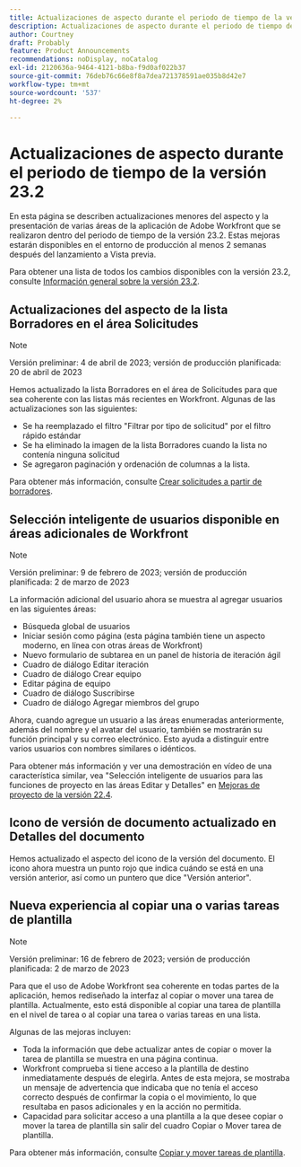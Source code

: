 ```yaml
---
title: Actualizaciones de aspecto durante el periodo de tiempo de la versión 23.2
description: Actualizaciones de aspecto durante el periodo de tiempo de la versión 23.2
author: Courtney
draft: Probably
feature: Product Announcements
recommendations: noDisplay, noCatalog
exl-id: 2120636a-9464-4121-b8ba-f9d0af022b37
source-git-commit: 76deb76c66e8f8a7dea721378591ae035b8d42e7
workflow-type: tm+mt
source-wordcount: '537'
ht-degree: 2%

---
```


# Actualizaciones de aspecto durante el periodo de tiempo de la versión 23.2

En esta página se describen actualizaciones menores del aspecto y la presentación de varias áreas de la aplicación de Adobe Workfront que se realizaron dentro del periodo de tiempo de la versión 23.2. Estas mejoras estarán disponibles en el entorno de producción al menos 2 semanas después del lanzamiento a Vista previa.

Para obtener una lista de todos los cambios disponibles con la versión 23.2, consulte [Información general sobre la versión 23.2](/help/quicksilver/product-announcements/product-releases/23.2-release-activity/23-2-release-overview.md).

## Actualizaciones del aspecto de la lista Borradores en el área Solicitudes

>[!NOTE]
>
>Versión preliminar: 4 de abril de 2023; versión de producción planificada: 20 de abril de 2023

Hemos actualizado la lista Borradores en el área de Solicitudes para que sea coherente con las listas más recientes en Workfront.
Algunas de las actualizaciones son las siguientes:

* Se ha reemplazado el filtro &quot;Filtrar por tipo de solicitud&quot; por el filtro rápido estándar
* Se ha eliminado la imagen de la lista Borradores cuando la lista no contenía ninguna solicitud
* Se agregaron paginación y ordenación de columnas a la lista.

Para obtener más información, consulte [Crear solicitudes a partir de borradores](/help/quicksilver/manage-work/requests/create-requests/delete-request-draft.md).

## Selección inteligente de usuarios disponible en áreas adicionales de Workfront

>[!NOTE]
>
>Versión preliminar: 9 de febrero de 2023; versión de producción planificada: 2 de marzo de 2023

La información adicional del usuario ahora se muestra al agregar usuarios en las siguientes áreas:

* Búsqueda global de usuarios
* Iniciar sesión como página (esta página también tiene un aspecto moderno, en línea con otras áreas de Workfront)
* Nuevo formulario de subtarea en un panel de historia de iteración ágil
* Cuadro de diálogo Editar iteración
* Cuadro de diálogo Crear equipo
* Editar página de equipo
* Cuadro de diálogo Suscribirse
* Cuadro de diálogo Agregar miembros del grupo

Ahora, cuando agregue un usuario a las áreas enumeradas anteriormente, además del nombre y el avatar del usuario, también se mostrarán su función principal y su correo electrónico. Esto ayuda a distinguir entre varios usuarios con nombres similares o idénticos.

Para obtener más información y ver una demostración en vídeo de una característica similar, vea &quot;Selección inteligente de usuarios para las funciones de proyecto en las áreas Editar y Detalles&quot; en [Mejoras de proyecto de la versión 22.4](/help/quicksilver/product-announcements/product-releases/22.4-release-activity/22-4-project-enhancements.md).

## Icono de versión de documento actualizado en Detalles del documento

Hemos actualizado el aspecto del icono de la versión del documento. El icono ahora muestra un punto rojo que indica cuándo se está en una versión anterior, así como un puntero que dice &quot;Versión anterior&quot;.

## Nueva experiencia al copiar una o varias tareas de plantilla

>[!NOTE]
>
>Versión preliminar: 16 de febrero de 2023; versión de producción planificada: 2 de marzo de 2023

Para que el uso de Adobe Workfront sea coherente en todas partes de la aplicación, hemos rediseñado la interfaz al copiar o mover una tarea de plantilla. Actualmente, esto está disponible al copiar una tarea de plantilla en el nivel de tarea o al copiar una tarea o varias tareas en una lista.

Algunas de las mejoras incluyen:

* Toda la información que debe actualizar antes de copiar o mover la tarea de plantilla se muestra en una página continua.
* Workfront comprueba si tiene acceso a la plantilla de destino inmediatamente después de elegirla. Antes de esta mejora, se mostraba un mensaje de advertencia que indicaba que no tenía el acceso correcto después de confirmar la copia o el movimiento, lo que resultaba en pasos adicionales y en la acción no permitida.
* Capacidad para solicitar acceso a una plantilla a la que desee copiar o mover la tarea de plantilla sin salir del cuadro Copiar o Mover tarea de plantilla.

Para obtener más información, consulte [Copiar y mover tareas de plantilla](/help/quicksilver/manage-work/projects/create-and-manage-templates/copy-and-move-template-tasks.md).
